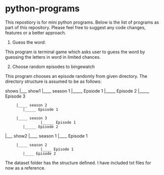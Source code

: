 # python-programs

This repostiory is for mini python programs.
Below is the list of programs as part of this repository. Please feel free to suggest any code changes, features or a better approach.

1. Guess the word:

This program is terminal game which asks user to guess the word by guessing the letters in word in limited chances.

2. Choose random episodes to bingewatch

This program chooses an episode randomly from given directory.
The directory structure is assumed to be as follows:

shows
  |___ show1
	 |____ season 1
		    |_____ Epsiode 1
		    |_____ Episode 2
		    |_____ Episode 3

         |____ season 2
		    |_____ Epsiode 1

         |____ season 3
                    |_____ Episode 1
		    |_____ Episode 2

  |___ show2
	 |____ season 1
                    |____ Episode 1

         |____ season 2
                    |____ Episode 1
		    |____ Episode 2

The dataset folder has the structure defined. I have included txt files for now as a reference.
